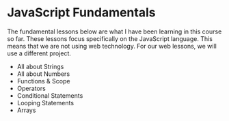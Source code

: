 # JavaScript Fundamentals

The fundamental lessons below are what I have been learning in this course so far. These lessons focus specifically on the JavaScript language. This means that we are not using web technology. For our web lessons, we will use a different project.
- All about Strings
- All about Numbers
- Functions & Scope
- Operators
- Conditional Statements
- Looping Statements
- Arrays

